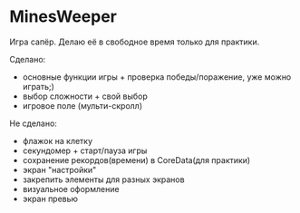 # MinesWeeper
Игра сапёр.
Делаю её в свободное время только для практики. 

Сделано: 
+ основные функции игры + проверка победы/поражение, уже можно играть;)
+ выбор сложности + свой выбор
+ игровое поле (мульти-скролл)

Не сделано:
- флажок на клетку
- секундомер + старт/пауза игры
- сохранение рекордов(времени) в CoreData(для практики)
- экран "настройки"
- закрепить элементы для разных экранов
- визуальное оформление
- экран превью
